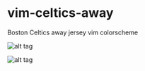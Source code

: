 # vim-celtics-away
Boston Celtics away jersey vim colorscheme

![alt tag](https://raw.githubusercontent.com/RussellBradley/vim-celtics-away/master/photos/snapshot.jpeg)

![alt tag](https://raw.githubusercontent.com/RussellBradley/vim-celtics-away/master/photos/celtic.jpg) 
